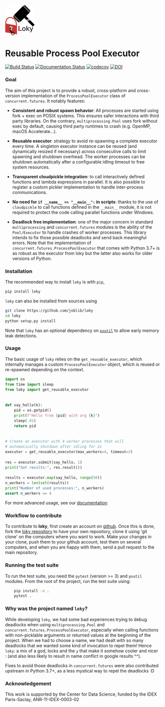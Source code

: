 
<a href="https://loky.readthedocs.io">
<img src="docs/_static/loky_logo.svg"
alt="Loky logo" width=96/></a>


# Reusable Process Pool Executor
[![Build Status](https://github.com/joblib/loky/actions/workflows/test.yml/badge.svg?branch=master)](https://github.com/joblib/loky/actions/workflows/test.yml?query=branch%3Amaster)
[![Documentation Status](https://readthedocs.org/projects/loky/badge/?version=latest)](https://loky.readthedocs.io/en/latest/?badge=latest)
[![codecov](https://codecov.io/gh/joblib/loky/branch/master/graph/badge.svg)](https://codecov.io/gh/joblib/loky)
[![DOI](https://zenodo.org/badge/48578152.svg)](https://zenodo.org/badge/latestdoi/48578152)


### Goal

The aim of this project is to provide a robust, cross-platform and
cross-version implementation of the `ProcessPoolExecutor` class of
`concurrent.futures`. It notably features:

  * __Consistent and robust spawn behavior__: All processes are started
    using fork + exec on POSIX systems. This ensures safer interactions with
    third party libraries. On the contrary, `multiprocessing.Pool` uses
    fork without exec by default, causing third party runtimes to crash
    (e.g. OpenMP, macOS Accelerate...).

  * __Reusable executor__: strategy to avoid re-spawning a complete
    executor every time. A singleton executor instance can be reused (and
    dynamically resized if necessary) across consecutive calls to limit
    spawning and shutdown overhead. The worker processes can be shutdown
    automatically after a configurable idling timeout to free system
    resources.

  * __Transparent cloudpickle integration__: to call interactively
    defined functions and lambda expressions in parallel. It is also
    possible to register a custom pickler implementation to handle
    inter-process communications.

  * __No need for ``if __name__ == "__main__":`` in scripts__: thanks
    to the use of ``cloudpickle`` to call functions defined in the
    ``__main__`` module, it is not required to protect the code calling
    parallel functions under Windows.

  * __Deadlock free implementation__: one of the major concern in
    standard `multiprocessing` and `concurrent.futures` modules is the
    ability of the `Pool/Executor` to handle crashes of worker
    processes. This library intends to fix those possible deadlocks and
    send back meaningful errors. Note that the implementation of
    `concurrent.futures.ProcessPoolExecutor` that comes with Python 3.7+
    is as robust as the executor from loky but the latter also works for
    older versions of Python.


### Installation

The recommended way to install `loky` is with `pip`,
```bash
pip install loky
```

`loky` can also be installed from sources using
```bash
git clone https://github.com/joblib/loky
cd loky
python setup.py install
```

Note that `loky` has an optional dependency on [`psutil`][1] to allow early
memory leak detections.

### Usage

The basic usage of `loky` relies on the `get_reusable_executor`, which
internally manages a custom `ProcessPoolExecutor` object, which is reused or
re-spawned depending on the context.

```python
import os
from time import sleep
from loky import get_reusable_executor


def say_hello(k):
    pid = os.getpid()
    print(f"Hello from {pid} with arg {k}")
    sleep(.01)
    return pid


# Create an executor with 4 worker processes that will
# automatically shutdown after idling for 2s
executor = get_reusable_executor(max_workers=4, timeout=2)

res = executor.submit(say_hello, 1)
print("Got results:", res.result())

results = executor.map(say_hello, range(50))
n_workers = len(set(results))
print("Number of used processes:", n_workers)
assert n_workers == 4
```

For more advanced usage, see our
[documentation](https://loky.readthedocs.io/en/stable/)

### Workflow to contribute

To contribute to **loky**, first create an account on
[github](http://github.com/). Once this is done, fork the
[loky repository](http://github.com/joblib/loky) to have your own repository,
clone it using 'git clone' on the computers where you want to work. Make your
changes in your clone, push them to your github account, test them on several
computers, and when you are happy with them, send a pull request to the main
repository.

### Running the test suite

To run the test suite, you need the `pytest` (version >= 3) and `psutil`
modules. From the root of the project, run the test suite using:

```sh
    pip install -e .
    pytest .
```

### Why was the project named `loky`?

While developing `loky`, we had some bad experiences trying to debug deadlocks
when using `multiprocessing.Pool` and `concurrent.futures.ProcessPoolExecutor`,
especially when calling functions with non-picklable arguments or returned
values at the beginning of the project. When we had to choose a name, we had
dealt with so many deadlocks that we wanted some kind of invocation to repel
them! Hence `loky`: a mix of a god, locks and the `y` that make it somehow
cooler and nicer : (and also less likely to result in name conflict in google
results ^^).

Fixes to avoid those deadlocks in `concurrent.futures` were also contributed
upstream in Python 3.7+, as a less mystical way to repel the deadlocks :D

### Acknowledgement

This work is supported by the Center for Data Science, funded by the IDEX
Paris-Saclay, ANR-11-IDEX-0003-02


[1]: https://github.com/giampaolo/psutil
